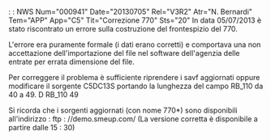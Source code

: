  :  : NWS Num="000941" Date="20130705" Rel="V3R2" Atr="N. Bernardi" Tem="APP" App="C5" Tit="Correzione 770" Sts="20"
In data 05/07/2013 è stato riscontrato un errore sulla costruzione del frontespizio del 770.

L'errore era puramente formale (i dati erano corretti) e comportava una non accettazione dell'importazione del file nel software dell'agenzia delle entrate per errata dimensione del file.

Per correggere il problema è sufficiente riprendere i savf aggiornati oppure modificare il sorgente
C5DC13S portando la lunghezza del campo RB_110 da 40 a 49.
 D  RB_110                       49

Si ricorda che i sorgenti aggiornati (con nome 770\*) sono disponibili all'indirizzo : 
ftp : //demo.smeup.com/
(La versione corretta è disponibile a partire dalle 15 : 30)

